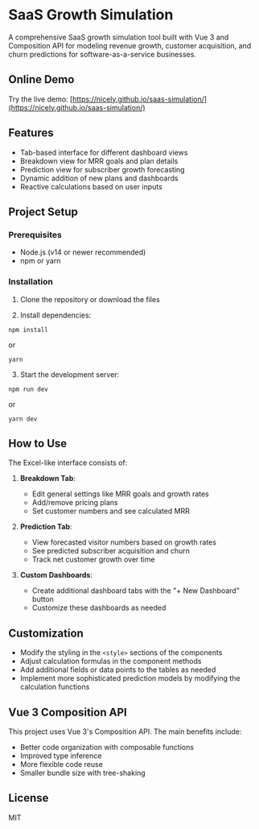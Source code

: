 # SaaS Growth Simulation

A comprehensive SaaS growth simulation tool built with Vue 3 and Composition API for modeling revenue growth, customer acquisition, and churn predictions for software-as-a-service businesses.

## Online Demo

Try the live demo: [https://nicely.github.io/saas-simulation/](https://nicely.github.io/saas-simulation/)

## Features

- Tab-based interface for different dashboard views
- Breakdown view for MRR goals and plan details
- Prediction view for subscriber growth forecasting
- Dynamic addition of new plans and dashboards
- Reactive calculations based on user inputs

## Project Setup

### Prerequisites

- Node.js (v14 or newer recommended)
- npm or yarn

### Installation

1. Clone the repository or download the files

2. Install dependencies:
```
npm install
```
or
```
yarn
```

3. Start the development server:
```
npm run dev
```
or
```
yarn dev
```

## How to Use

The Excel-like interface consists of:

1. **Breakdown Tab**: 
   - Edit general settings like MRR goals and growth rates
   - Add/remove pricing plans
   - Set customer numbers and see calculated MRR

2. **Prediction Tab**:
   - View forecasted visitor numbers based on growth rates
   - See predicted subscriber acquisition and churn
   - Track net customer growth over time

3. **Custom Dashboards**:
   - Create additional dashboard tabs with the "+ New Dashboard" button
   - Customize these dashboards as needed

## Customization

- Modify the styling in the `<style>` sections of the components
- Adjust calculation formulas in the component methods
- Add additional fields or data points to the tables as needed
- Implement more sophisticated prediction models by modifying the calculation functions

## Vue 3 Composition API

This project uses Vue 3's Composition API. The main benefits include:
- Better code organization with composable functions
- Improved type inference
- More flexible code reuse
- Smaller bundle size with tree-shaking

## License

MIT
